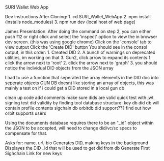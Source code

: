 SURI Wallet Web App

Dev Instructions After Cloning:
    1. cd SURI_Wallet_WebApp
    2. npm install (installs node_modules)
    3. npm run dev (local host of web page)

James Presentation:
    After doing the command on step 2, you 
    can either push f12 or right click and select 
    the 'inspect' option to view the in browser dev
    screen. (this was using google chrome)
    Click on the 'console' tab to view output
    Click the 'Create DID' button
    You should see in the consol output, in this order:
        1. Created DID
        2. A bunch of warnings on deprecated utilities, im working on that
        3. Gun2, click arrow to expand its contents
            1. click the arrow next to 'root'
            2. click the arrow next to 'graph'
            3. you should notice the individual DID objects from the JSON array

I had to use a function that seperated the array elements in the DID doc into seperate objects
GUN DB doesnt like storing an array of objects, this was mainly a test on if i could get a DID stored in a local gun db

clean up code
add comments
make sure dids are valid
    quick test with jwt signing 
    test did validity by finding tool
database structure:
    key db
    did db
        will contain profile contents
    sigchain db
orbitdb did support??? 
    find out how orbit supports users

Using the documents database requires there to be an "_id" object within the JSON to be accepted, will need to change did/vc/sc specs to compensate for that.

Asks for:
    name, url, bio
Generates DID, making keys in the background
Displayes the DID _id that will be used to get did from db
Generate First Sighchain Link for new keys